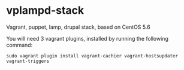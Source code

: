 vplampd-stack
=============

Vagrant, puppet, lamp, drupal stack, based on CentOS 5.6

You will need 3 vagrant plugins, installed by running the following command:

	sudo vagrant plugin install vagrant-cachier vagrant-hostsupdater vagrant-triggers